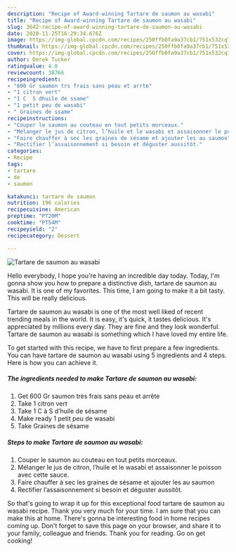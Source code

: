 ```yaml
---
description: "Recipe of Award-winning Tartare de saumon au wasabi"
title: "Recipe of Award-winning Tartare de saumon au wasabi"
slug: 3642-recipe-of-award-winning-tartare-de-saumon-au-wasabi
date: 2020-11-25T16:29:34.676Z
image: https://img-global.cpcdn.com/recipes/250ffb0fa9a37cb1/751x532cq70/tartare-de-saumon-au-wasabi-photo-principale-de-la-recette.jpg
thumbnail: https://img-global.cpcdn.com/recipes/250ffb0fa9a37cb1/751x532cq70/tartare-de-saumon-au-wasabi-photo-principale-de-la-recette.jpg
cover: https://img-global.cpcdn.com/recipes/250ffb0fa9a37cb1/751x532cq70/tartare-de-saumon-au-wasabi-photo-principale-de-la-recette.jpg
author: Derek Tucker
ratingvalue: 4.8
reviewcount: 38766
recipeingredient:
- "600 Gr saumon trs frais sans peau et arrte"
- "1 citron vert"
- "1 C  S dhuile de ssame"
- "1 petit peu de wasabi"
- " Graines de ssame"
recipeinstructions:
- "Couper le saumon au couteau en tout petits morceaux."
- "Mélanger le jus de citron, l’huile et le wasabi et assaisonner le poisson avec cette sauce."
- "Faire chauffer à sec les graines de sésame et ajouter les au saumon"
- "Rectifier l’assaisonnement si besoin et déguster aussitôt."
categories:
- Recipe
tags:
- tartare
- de
- saumon

katakunci: tartare de saumon 
nutrition: 196 calories
recipecuisine: American
preptime: "PT20M"
cooktime: "PT54M"
recipeyield: "2"
recipecategory: Dessert

---
```



![Tartare de saumon au wasabi](https://img-global.cpcdn.com/recipes/250ffb0fa9a37cb1/751x532cq70/tartare-de-saumon-au-wasabi-photo-principale-de-la-recette.jpg)

Hello everybody, I hope you're having an incredible day today. Today, I'm gonna show you how to prepare a distinctive dish, tartare de saumon au wasabi. It is one of my favorites. This time, I am going to make it a bit tasty. This will be really delicious.



Tartare de saumon au wasabi is one of the most well liked of recent trending meals in the world. It is easy, it's quick, it tastes delicious. It's appreciated by millions every day. They are fine and they look wonderful. Tartare de saumon au wasabi is something which I have loved my entire life.


To get started with this recipe, we have to first prepare a few ingredients. You can have tartare de saumon au wasabi using 5 ingredients and 4 steps. Here is how you can achieve it.

<!--inarticleads1-->

##### The ingredients needed to make Tartare de saumon au wasabi:

1. Get 600 Gr saumon très frais sans peau et arrête
1. Take 1 citron vert
1. Take 1 C à S d’huile de sésame
1. Make ready 1 petit peu de wasabi
1. Take  Graines de sésame




<!--inarticleads2-->

##### Steps to make Tartare de saumon au wasabi:

1. Couper le saumon au couteau en tout petits morceaux.
1. Mélanger le jus de citron, l’huile et le wasabi et assaisonner le poisson avec cette sauce.
1. Faire chauffer à sec les graines de sésame et ajouter les au saumon
1. Rectifier l’assaisonnement si besoin et déguster aussitôt.




So that's going to wrap it up for this exceptional food tartare de saumon au wasabi recipe. Thank you very much for your time. I am sure that you can make this at home. There's gonna be interesting food in home recipes coming up. Don't forget to save this page on your browser, and share it to your family, colleague and friends. Thank you for reading. Go on get cooking!
